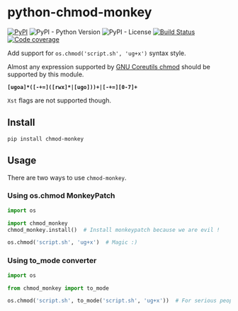 # python-chmod-monkey

[![PyPI](https://img.shields.io/pypi/v/chmod-monkey)](https://pypi.org/project/chmod-monkey/)
![PyPI - Python Version](https://img.shields.io/pypi/pyversions/chmod-monkey)
![PyPI - License](https://img.shields.io/pypi/l/chmod-monkey)
[![Build Status](https://img.shields.io/travis/Toilal/python-chmod-monkey.svg)](https://travis-ci.org/Toilal/python-chmod-monkey)
[![Code coverage](https://img.shields.io/coveralls/github/Toilal/python-chmod-monkey)](https://coveralls.io/github/Toilal/python-chmod-monkey)

Add support for `os.chmod('script.sh', 'ug+x')` syntax style.

Almost any expression supported by [GNU Coreutils chmod](https://linux.die.net/man/1/chmod) should be supported by this module.

**`[ugoa]*([-+=]([rwx]*|[ugo]))+|[-+=][0-7]+`**

`Xst` flags are not supported though.

## Install

```
pip install chmod-monkey
```

## Usage

There are two ways to use `chmod-monkey`.

### Using os.chmod MonkeyPatch

```python
import os

import chmod_monkey
chmod_monkey.install()  # Install monkeypatch because we are evil !

os.chmod('script.sh', 'ug+x')  # Magic :)
```

### Using to_mode converter

```python
import os

from chmod_monkey import to_mode

os.chmod('script.sh', to_mode('script.sh', 'ug+x'))  # For serious people.
```
